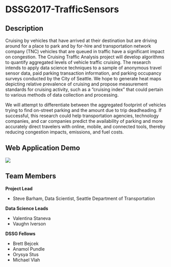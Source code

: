 # DSSG2017-TrafficSensors

## Description

Cruising by vehicles that have arrived at their destination but are driving around for a place to park and by for-hire and transportation network company (TNC) vehicles that are queued in traffic have a significant impact on congestion. The Cruising Traffic Analysis project will develop algorithms to quantify aggregated levels of vehicle traffic cruising. The research intends to apply data science techniques to a sample of anonymous travel sensor data, paid parking transaction information, and parking occupancy surveys conducted by the City of Seattle. We hope to generate heat maps depicting relative prevalence of cruising and propose measurement standards for cruising activity, such as a “cruising index” that could pertain to various methods of data collection and processing. 
 
We will attempt to differentiate between the aggregated footprint of vehicles trying to find on-street parking and the amount due to trip deadheading. If successful, this research could help transportation agencies, technology companies, and car companies predict the availability of parking and more accurately direct travelers with online, mobile, and connected tools, thereby reducing congestion impacts, emissions, and fuel costs.

## Web Application Demo

<img src="results/demo.gif">

## Team Members

**Project Lead**
* Steve Barham, Data Scientist, Seattle Department of Transportation

**Data Science Leads**
* Valentina Staneva
* Vaughn Iverson

**DSSG Fellows**
* Brett Bejcek
* Anamol Pundle
* Orysya Stus
* Michael Vlah
